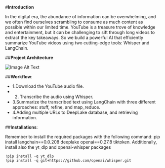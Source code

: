 #**Introduction**

In the digital era, the abundance of information can be overwhelming, and we often find ourselves scrambling to consume as much content as possible within our limited time. YouTube is a treasure trove of knowledge and entertainment, but it can be challenging to sift through long videos to extract the key takeaways. So we build a powerful AI that efficiently summarize YouTube videos using two cutting-edge tools: Whisper and LangChain.

##**Project Architecture**

![Image Alt Text](img/youtube_summarizer_archtecture.jpg)

##**Workflow**:

- 1.Download the YouTube audio file.
- 2. Transcribe the audio using Whisper.
- 3.Summarize the transcribed text using LangChain with three different approaches: stuff, refine, and map_reduce.
- 4.Adding multiple URLs to DeepLake database, and retrieving information. 

##**Installations**:

Remember to install the required packages with the following command: pip install langchain==0.0.208 deeplake openai==0.27.8 tiktoken. Additionally, install also the yt_dlp and openai-whisper packages

```
!pip install -q yt_dlp
!pip install -q git+https://github.com/openai/whisper.git

```

